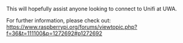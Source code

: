 This will hopefully assist anyone looking to connect to Unifi at UWA.

For further information, please check out: https://www.raspberrypi.org/forums/viewtopic.php?f=36&t=111100&p=1272692#p1272692
